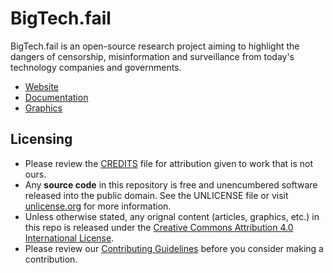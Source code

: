 # BigTech.fail

BigTech.fail is an open-source research project aiming to highlight the dangers of censorship, misinformation and surveillance from today's technology companies and governments.

* [Website](./website/)
* [Documentation](./doc/)
* [Graphics](./graphics/)

## Licensing

* Please review the [CREDITS](./CREDITS.md) file for attribution given to work that is not ours.
* Any **source code** in this repository is free and unencumbered software released into the public domain. See the UNLICENSE file or visit [unlicense.org](https://unlicense.org/) for more information.
* Unless otherwise stated, any orignal content (articles, graphics, etc.) in this repo is released under the [Creative Commons Attribution 4.0 International License](https://creativecommons.org/licenses/by/4.0/).
* Please review our [Contributing Guidelines](./CONTRIBUTING.md) before you consider making a contribution.
